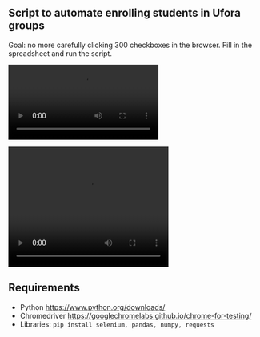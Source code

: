 ## Script to automate enrolling students in Ufora groups

Goal: no more carefully clicking 300 checkboxes in the browser. Fill in the spreadsheet and run the script.

![](file:demo.mp4)

<video width="320" height="240" controls><source src="demo.mp4" type="video/mp4"></video>

## Requirements

- Python
https://www.python.org/downloads/
- Chromedriver
https://googlechromelabs.github.io/chrome-for-testing/
- Libraries:
`pip install selenium, pandas, numpy, requests`
